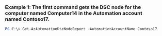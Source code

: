 ### Example 1: The first command gets the DSC node for the computer named Computer14 in the Automation account named Contoso17.
```powershell
PS C:\> Get-AzAutomationDscNodeReport -AutomationAccountName Contoso17 -Latest  -NodeId $Node.Id -ResourceGroupName ResourceGroup03
```

